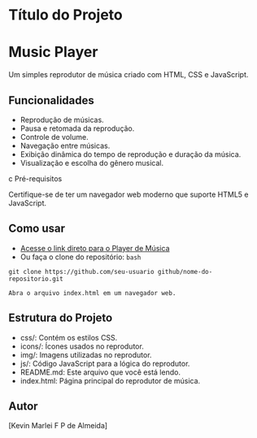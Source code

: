 
# Título do Projeto

# Music Player

Um simples reprodutor de música criado com HTML, CSS e JavaScript.

## Funcionalidades

- Reprodução de músicas.
- Pausa e retomada da reprodução.
- Controle de volume.
- Navegação entre músicas.
- Exibição dinâmica do tempo de reprodução e duração da música.
- Visualização e escolha do gênero musical.

c Pré-requisitos

Certifique-se de ter um navegador web moderno que suporte HTML5 e JavaScript.

## Como usar

- [Acesse o link direto para o Player de Música](https://kevinmarlei.github.io/MusicPlayer/)
- Ou faça o clone do repositório:
`bash`

`git clone https://github.com/seu-usuario github/nome-do-repositorio.git`

`Abra o arquivo index.html em um navegador web.`

## Estrutura do Projeto
- css/: Contém os estilos CSS.
- icons/: Ícones usados no reprodutor.
- img/: Imagens utilizadas no reprodutor.
- js/: Código JavaScript para a lógica do reprodutor.
- README.md: Este arquivo que você está lendo.
- index.html: Página principal do reprodutor de música.

## Autor
[Kevin Marlei F P de Almeida]
